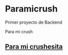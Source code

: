 # Paramicrush

Primer proyecto de Backend

Para mi crush

## [Para mi crushesita](https://paramicrushesita.azurewebsites.net) 
